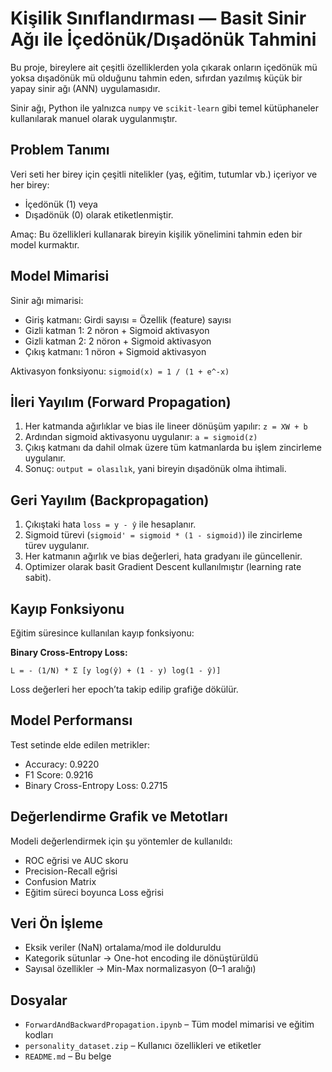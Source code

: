 # Kişilik Sınıflandırması — Basit Sinir Ağı ile İçedönük/Dışadönük Tahmini

Bu proje, bireylere ait çeşitli özelliklerden yola çıkarak onların içedönük mü yoksa dışadönük mü olduğunu tahmin eden, sıfırdan yazılmış küçük bir yapay sinir ağı (ANN) uygulamasıdır.

Sinir ağı, Python ile yalnızca `numpy` ve `scikit-learn` gibi temel kütüphaneler kullanılarak manuel olarak uygulanmıştır.

## Problem Tanımı

Veri seti her birey için çeşitli nitelikler (yaş, eğitim, tutumlar vb.) içeriyor ve her birey:

* İçedönük (1) veya
* Dışadönük (0) olarak etiketlenmiştir.

Amaç: Bu özellikleri kullanarak bireyin kişilik yönelimini tahmin eden bir model kurmaktır.

## Model Mimarisi

Sinir ağı mimarisi:

* Giriş katmanı: Girdi sayısı = Özellik (feature) sayısı
* Gizli katman 1: 2 nöron + Sigmoid aktivasyon
* Gizli katman 2: 2 nöron + Sigmoid aktivasyon
* Çıkış katmanı: 1 nöron + Sigmoid aktivasyon

Aktivasyon fonksiyonu: `sigmoid(x) = 1 / (1 + e^-x)`

## İleri Yayılım (Forward Propagation)

1. Her katmanda ağırlıklar ve bias ile lineer dönüşüm yapılır: `z = XW + b`
2. Ardından sigmoid aktivasyonu uygulanır: `a = sigmoid(z)`
3. Çıkış katmanı da dahil olmak üzere tüm katmanlarda bu işlem zincirleme uygulanır.
4. Sonuç: `output = olasılık`, yani bireyin dışadönük olma ihtimali.

## Geri Yayılım (Backpropagation)

1. Çıkıştaki hata `loss = y - ŷ` ile hesaplanır.
2. Sigmoid türevi (`sigmoid' = sigmoid * (1 - sigmoid)`) ile zincirleme türev uygulanır.
3. Her katmanın ağırlık ve bias değerleri, hata gradyanı ile güncellenir.
4. Optimizer olarak basit Gradient Descent kullanılmıştır (learning rate sabit).

## Kayıp Fonksiyonu

Eğitim süresince kullanılan kayıp fonksiyonu:

**Binary Cross-Entropy Loss:**

```
L = - (1/N) * Σ [y log(ŷ) + (1 - y) log(1 - ŷ)]
```

Loss değerleri her epoch’ta takip edilip grafiğe dökülür.

## Model Performansı

Test setinde elde edilen metrikler:

* Accuracy: 0.9220
* F1 Score: 0.9216
* Binary Cross-Entropy Loss: 0.2715

## Değerlendirme Grafik ve Metotları

Modeli değerlendirmek için şu yöntemler de kullanıldı:

* ROC eğrisi ve AUC skoru
* Precision-Recall eğrisi
* Confusion Matrix
* Eğitim süreci boyunca Loss eğrisi

## Veri Ön İşleme

* Eksik veriler (NaN) ortalama/mod ile dolduruldu
* Kategorik sütunlar → One-hot encoding ile dönüştürüldü
* Sayısal özellikler → Min-Max normalizasyon (0–1 aralığı)

## Dosyalar

* `ForwardAndBackwardPropagation.ipynb` – Tüm model mimarisi ve eğitim kodları
* `personality_dataset.zip` – Kullanıcı özellikleri ve etiketler
* `README.md` – Bu belge
